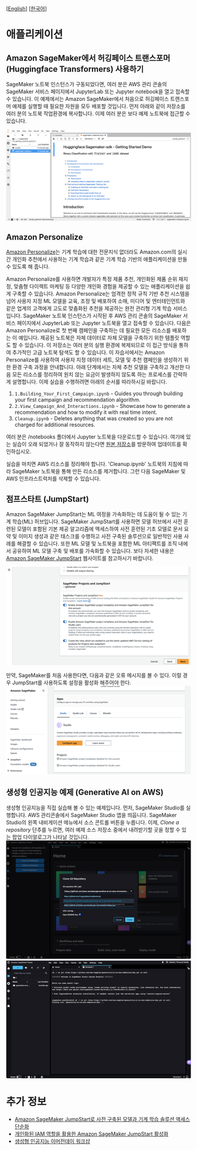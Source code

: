 [[English](README.md)] [[한국어](README.ko.md)]

# 애플리케이션
## Amazon SageMaker에서 허깅페이스 트랜스포머(Huggingface Transformers) 사용하기
SageMaker 노트북 인스턴스가 구동되었다면, 여러 분은 AWS 관리 콘솔의 SageMaker 서비스 페이지에서 JupyterLab 또는 Jupyter notebook을 열고 접속할 수 있습니다. 이 예제에서는 Amazon SageMaker에서 처음으로 허깅페이스 트랜스포머 예제를 실행할 때 필요한 자원을 모두 배포할 것입니다. 먼저 아래와 같이 저장소를 여러 분의 노트북 작업환경에 복사합니다. 이제 여러 분은 보다 예제 노트북에 접근할 수 있습니다.

![sagemaker-notebook-huggingface-getting-started](../../../images/sagemaker-notebook-huggingface-getting-started.png)

## Amazon Personalize
[Amazon Personalize](https://aws.amazon.com/personalize/)는 기계 학습에 대한 전문지식 없더라도 Amazon.com의 실시간 개인화 추천에서 사용하는 기계 학습과 같은 기계 학습 기반의 애플리케이션을 만들 수 있도록 해 줍니다.

Amazon Personalize를 사용하면 개발자가 특정 제품 추천, 개인화된 제품 순위 재지정, 맞춤형 다이렉트 마케팅 등 다양한 개인화 경험을 제공할 수 있는 애플리케이션을 쉽게 구축할 수 있습니다. Amazon Personalize는 엄격한 정적 규칙 기반 추천 시스템을 넘어 사용자 지정 ML 모델을 교육, 조정 및 배포하여 소매, 미디어 및 엔터테인먼트와 같은 업계의 고객에게 고도로 맞춤화된 추천을 제공하는 완전 관리형 기계 학습 서비스입니다.
SageMaker 노트북 인스턴스가 시작된 후 AWS 관리 콘솔의 SageMaker 서비스 페이지에서 JupyterLab 또는 Jupyter 노트북을 열고 접속할 수 있습니다. 다음은 Amazon Personalize로 첫 번째 캠페인을 구축하는 데 필요한 모든 리소스를 배포하는 이 예입니다. 제공된 노트북은 자체 데이터로 자체 모델을 구축하기 위한 템플릿 역할도 할 수 있습니다. 이 저장소는 여러 분의 실행 환경에 복제되므로 이 접근 방식을 통하여 추가적인 고급 노트북 탐색도 할 수 있습니다. 이 자습서에서는 Amazon Personalize를 사용하여 사용자 지정 데이터 세트, 모델 및 추천 캠페인을 생성하기 위한 환경 구축 과정을 안내합니다. 아래 단계에서는 자체 추천 모델을 구축하고 개선한 다음 모든 리소스를 정리하여 원치 않는 요금이 발생하지 않도록 하는 프로세스를 간략하게 설명합니다. 이제 실습을 수행하려면 아래의 순서를 따라하시길 바랍니다.

1. `1.Building_Your_First_Campaign.ipynb` - Guides you through building your first campaign and recommendation algorithm.
2. `2.View_Campaign_And_Interactions.ipynb` - Showcase how to generate a recommendation and how to modify it with real time intent.
3. `Cleanup.ipynb` - Deletes anything that was created so you are not charged for additional resources.

여러 분은 /notebooks 폴더에서 Jupyter 노트북을 다운로드할 수 있습니다. 여기에 있는 실습이 오래 되었거나 잘 동작하지 않는다면 [원본 저장소](https://github.com/aws-samples/amazon-personalize-samples)를 방문하여 업데이트를 확인하십시오.

실습을 마치면 AWS 리소스를 정리해야 합니다. 'Cleanup.ipynb' 노트북의 지침에 따라 SageMaker 노트북을 통해 만든 리소스를 제거합니다. 그런 다음 SageMaker 및 AWS 인프라스트럭처를 삭제할 수 있습니다.

## 점프스타트 (JumpStart)
Amazon SageMaker JumpStart는 ML 여정을 가속화하는 데 도움이 될 수 있는 기계 학습(ML) 허브입니다. SageMaker JumpStart를 사용하면 모델 허브에서 사전 훈련된 모델이 포함된 기본 제공 알고리즘에 액세스하여 사전 훈련된 기초 모델로 문서 요약 및 이미지 생성과 같은 태스크를 수행하고 사전 구축된 솔루션으로 일반적인 사용 사례를 해결할 수 있습니다. 또한 ML 모델 및 노트북을 포함한 ML 아티팩트를 조직 내에서 공유하여 ML 모델 구축 및 배포를 가속화할 수 있습니다. 보다 자세한 내용은 [Amazon SageMaker JumpStart](https://aws.amazon.com/ko/sagemaker/jumpstart/) 웹사이트를 참고하시기 바랍니다.

![aws-sm-enable-jumpstart](../../../images/aws-sm-enable-jumpstart.png)

만약, SageMaker를 처음 사용한다면, 다음과 같은 오류 메시지를 볼 수 있다. 이럴 경우 JumpStart를 사용하도록 설정을 활성화 해주어야 한다.
![aws-sm-svccatal-disabled](../../../images/aws-sm-svccatal-disabled.png)

## 생성형 인공지능 예제 (Generative AI on AWS)
생성형 인공지능을 직접 실습해 볼 수 있는 예제입니다. 먼저, SageMaker Studio를 실행합니다. AWS 관리콘솔에서 SageMaker Studio 앱을 띄웁니다. SageMaker Studio의 왼쪽 내비게이션 메뉴에서 소스 콘트롤 버튼을 누릅니다. 이제, *Clone a repository* 단추를 누르면, 여러 예제 소스 저장소 중에서 내려받기할 곳을 정할 수 있는 팝업 다이알로그가 나타날 것입니다.
![aws-sm-studio-code-repos](../../../images/aws-sm-studio-code-repos.png)
![aws-sm-studio-clone-repo](../../../images/aws-sm-studio-clone-repo.png)

# 추가 정보
- [Amazon SageMaker JumpStart로 사전 구축된 모델과 기계 학습 솔루션 액세스 단순화](https://aws.amazon.com/ko/blogs/korea/amazon-sagemaker-jumpstart-simplifies-access-to-prebuilt-models-and-machine-learning-models/)
- [개인화된 IAM 역할을 활용한 Amazon SageMaker JumpStart 활성화](https://aws.amazon.com/blogs/machine-learning/enable-amazon-sagemaker-jumpstart-for-custom-iam-execution-roles/)
- [생성형 인공지능 이머전데이 워크샵](https://github.com/aws-samples/generative-ai-on-aws-immersion-day)
